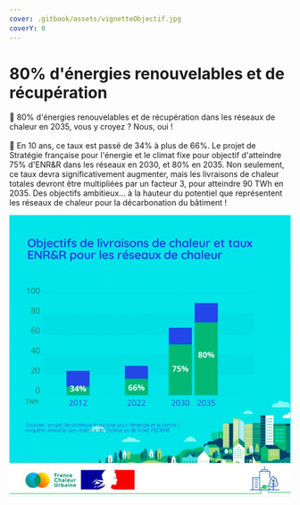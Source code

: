 ```yaml
---
cover: .gitbook/assets/vignetteObjectif.jpg
coverY: 0
---
```


# 80% d'énergies renouvelables et de récupération

🌿 80% d'énergies renouvelables et de récupération dans les réseaux de chaleur en 2035, vous y croyez ? Nous, oui !\
\
🎯 En 10 ans, ce taux est passé de 34% à plus de 66%. Le projet de Stratégie française pour l'énergie et le climat fixe pour objectif d'atteindre 75% d'ENR\&R dans les réseaux en 2030, et 80% en 2035. Non seulement, ce taux devra significativement augmenter, mais les livraisons de chaleur totales devront être multipliées par un facteur 3, pour atteindre 90 TWh en 2035. Des objectifs ambitieux... à la hauteur du potentiel que représentent les réseaux de chaleur pour la décarbonation du bâtiment !

![](.gitbook/assets/livraison.jpg)
